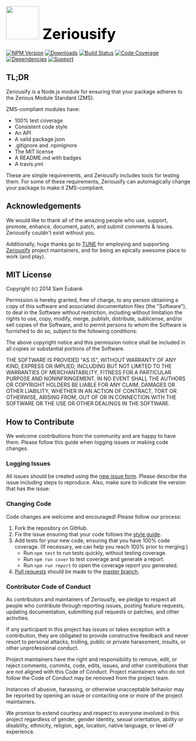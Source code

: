 # <a href="http://lighter.io/zeriousify" style="font-size:40px;text-decoration:none;color:#000"><img src="https://cdn.rawgit.com/lighterio/lighter.io/master/public/zeriousify.svg" style="width:90px;height:90px"> Zeriousify</a>
[![NPM Version](https://img.shields.io/npm/v/zeriousify.svg)](https://npmjs.org/package/zeriousify)
[![Downloads](https://img.shields.io/npm/dm/zeriousify.svg)](https://npmjs.org/package/zeriousify)
[![Build Status](https://img.shields.io/travis/lighterio/zeriousify.svg)](https://travis-ci.org/lighterio/zeriousify)
[![Code Coverage](https://img.shields.io/coveralls/lighterio/zeriousify/master.svg)](https://coveralls.io/r/lighterio/zeriousify)
[![Dependencies](https://img.shields.io/david/lighterio/zeriousify.svg)](https://david-dm.org/lighterio/zeriousify)
[![Support](https://img.shields.io/gratipay/Lighter.io.svg)](https://gratipay.com/Lighter.io/)


## TL;DR

Zeriousify is a Node.js module for ensuring that your package adheres to the Zerious
Module Standard (ZMS).

ZMS-compliant modules have:
 * 100% test coverage
 * Consistent code style
 * An API
 * A valid package.json
 * .gitignore and .npmignore
 * The MIT license
 * A README.md with badges
 * A travis.yml

These are simple requirements, and Zeriousify includes tools for testing them. For
some of these requirements, Zeriousify can automagically change your package to make
it ZMS-compliant.


## Acknowledgements

We would like to thank all of the amazing people who use, support,
promote, enhance, document, patch, and submit comments & issues.
Zeriousify couldn't exist without you.

Additionally, huge thanks go to [TUNE](http://www.tune.com) for employing
and supporting [Zeriousify](http://lighter.io/zeriousify) project maintainers,
and for being an epically awesome place to work (and play).


## MIT License

Copyright (c) 2014 Sam Eubank

Permission is hereby granted, free of charge, to any person obtaining a copy
of this software and associated documentation files (the "Software"), to deal
in the Software without restriction, including without limitation the rights
to use, copy, modify, merge, publish, distribute, sublicense, and/or sell
copies of the Software, and to permit persons to whom the Software is
furnished to do so, subject to the following conditions:

The above copyright notice and this permission notice shall be included in all
copies or substantial portions of the Software.

THE SOFTWARE IS PROVIDED "AS IS", WITHOUT WARRANTY OF ANY KIND, EXPRESS OR
IMPLIED, INCLUDING BUT NOT LIMITED TO THE WARRANTIES OF MERCHANTABILITY,
FITNESS FOR A PARTICULAR PURPOSE AND NONINFRINGEMENT. IN NO EVENT SHALL THE
AUTHORS OR COPYRIGHT HOLDERS BE LIABLE FOR ANY CLAIM, DAMAGES OR OTHER
LIABILITY, WHETHER IN AN ACTION OF CONTRACT, TORT OR OTHERWISE, ARISING FROM,
OUT OF OR IN CONNECTION WITH THE SOFTWARE OR THE USE OR OTHER DEALINGS IN THE
SOFTWARE.


## How to Contribute

We welcome contributions from the community and are happy to have them.
Please follow this guide when logging issues or making code changes.

### Logging Issues

All issues should be created using the
[new issue form](https://github.com/lighterio/zeriousify/issues/new).
Please describe the issue including steps to reproduce. Also, make sure
to indicate the version that has the issue.

### Changing Code

Code changes are welcome and encouraged! Please follow our process:

1. Fork the repository on GitHub.
2. Fix the issue ensuring that your code follows the
   [style guide](http://lighter.io/style-guide).
3. Add tests for your new code, ensuring that you have 100% code coverage.
   (If necessary, we can help you reach 100% prior to merging.)
   * Run `npm test` to run tests quickly, without testing coverage.
   * Run `npm run cover` to test coverage and generate a report.
   * Run `npm run report` to open the coverage report you generated.
4. [Pull requests](http://help.github.com/send-pull-requests/) should be made
   to the [master branch](https://github.com/lighterio/zeriousify/tree/master).

### Contributor Code of Conduct

As contributors and maintainers of Zeriousify, we pledge to respect all
people who contribute through reporting issues, posting feature requests,
updating documentation, submitting pull requests or patches, and other
activities.

If any participant in this project has issues or takes exception with a
contribution, they are obligated to provide constructive feedback and never
resort to personal attacks, trolling, public or private harassment, insults, or
other unprofessional conduct.

Project maintainers have the right and responsibility to remove, edit, or
reject comments, commits, code, edits, issues, and other contributions
that are not aligned with this Code of Conduct. Project maintainers who do
not follow the Code of Conduct may be removed from the project team.

Instances of abusive, harassing, or otherwise unacceptable behavior may be
reported by opening an issue or contacting one or more of the project
maintainers.

We promise to extend courtesy and respect to everyone involved in this project
regardless of gender, gender identity, sexual orientation, ability or
disability, ethnicity, religion, age, location, native language, or level of
experience.
